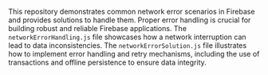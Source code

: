 This repository demonstrates common network error scenarios in Firebase and provides solutions to handle them.  Proper error handling is crucial for building robust and reliable Firebase applications.  The `networkErrorHandling.js` file showcases how a network interruption can lead to data inconsistencies. The `networkErrorSolution.js` file illustrates how to implement error handling and retry mechanisms, including the use of transactions and offline persistence to ensure data integrity. 